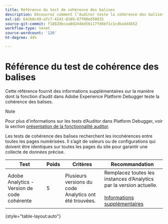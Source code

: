 ```yaml
---
title: Référence du test de cohérence des balises
description: Découvrez comment l’Auditor teste la cohérence des balises dans Adobe Experience Platform Debugger.
exl-id: 642b0c49-a7c7-4142-8189-67f00ed50015
source-git-commit: f18828bcaa0d244bd5b117fd8bf1c1cdba4d4b52
workflow-type: tm+mt
source-wordcount: '126'
ht-degree: 44%

---
```


# Référence du test de cohérence des balises

Cette référence fournit des informations supplémentaires sur la manière dont la fonction d’audit dans Adobe Experience Platform Debugger teste la cohérence des balises.

>[!NOTE]
>
>Pour plus d’informations sur les tests d’Auditor dans Platform Debugger, voir la section [présentation de la fonctionnalité auditor](./overview.md).

Les tests de cohérence des balises recherchent les incohérences entre toutes les pages numérisées. Il s’agit de valeurs ou de configurations qui doivent être identiques sur toutes les pages du site pour garantir une collecte de données précise.

| Test | Poids | Critères | Recommandation |
| --- | --- | --- | --- |
| Adobe Analytics - Version de code cohérente | 5 | Plusieurs versions du code Analytics ont été trouvées. | Remplacez toutes les instances d’Analytics par la version actuelle.<br><br>[Informations supplémentaires](https://experienceleague.adobe.com/docs/analytics/implementation/home.html?lang=fr) |

{style=&quot;table-layout:auto&quot;}
